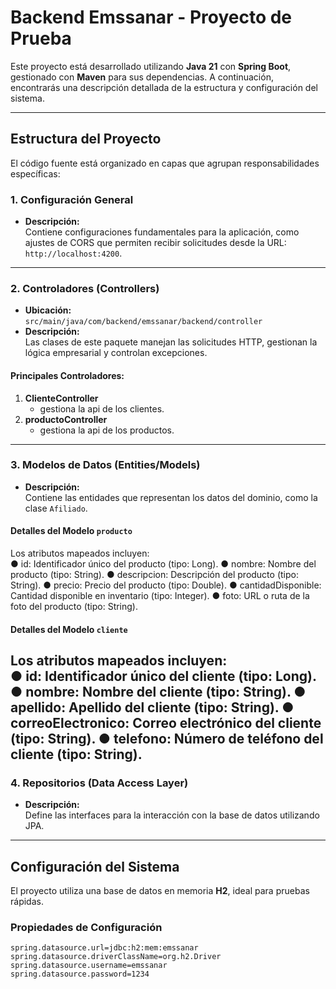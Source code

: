 # **Backend Emssanar - Proyecto de Prueba**

Este proyecto está desarrollado utilizando **Java 21** con **Spring Boot**, gestionado con **Maven** para sus dependencias. A continuación, encontrarás una descripción detallada de la estructura y configuración del sistema.  

---

## **Estructura del Proyecto**

El código fuente está organizado en capas que agrupan responsabilidades específicas:

### **1. Configuración General**
- **Descripción:**  
  Contiene configuraciones fundamentales para la aplicación, como ajustes de CORS que permiten recibir solicitudes desde la URL:  
  `http://localhost:4200`.

---

### **2. Controladores (Controllers)**
- **Ubicación:**  
  `src/main/java/com/backend/emssanar/backend/controller`  
- **Descripción:**  
  Las clases de este paquete manejan las solicitudes HTTP, gestionan la lógica empresarial y controlan excepciones.

#### Principales Controladores:  
1. **ClienteController**  
   - gestiona la api de los clientes.  
2. **productoController**  
   - gestiona la api de los productos.  


---

### **3. Modelos de Datos (Entities/Models)**
- **Descripción:**  
  Contiene las entidades que representan los datos del dominio, como la clase `Afiliado`.  

#### Detalles del Modelo `producto`  
Los atributos mapeados incluyen:  
● id: Identificador único del producto (tipo: Long).
● nombre: Nombre del producto (tipo: String).
● descripcion: Descripción del producto (tipo: String).
● precio: Precio del producto (tipo: Double).
● cantidadDisponible: Cantidad disponible en inventario
(tipo: Integer).
● foto: URL o ruta de la foto del producto (tipo: String).


#### Detalles del Modelo `cliente`  
Los atributos mapeados incluyen:  
● id: Identificador único del cliente (tipo: Long).
● nombre: Nombre del cliente (tipo: String).
● apellido: Apellido del cliente (tipo: String).
● correoElectronico: Correo electrónico del cliente
(tipo: String).
● telefono: Número de teléfono del cliente (tipo: String).
---

### **4. Repositorios (Data Access Layer)**  
- **Descripción:**  
  Define las interfaces para la interacción con la base de datos utilizando JPA.

---

## **Configuración del Sistema**

El proyecto utiliza una base de datos en memoria **H2**, ideal para pruebas rápidas.  

### Propiedades de Configuración  
```properties
spring.datasource.url=jdbc:h2:mem:emssanar
spring.datasource.driverClassName=org.h2.Driver
spring.datasource.username=emssanar
spring.datasource.password=1234
